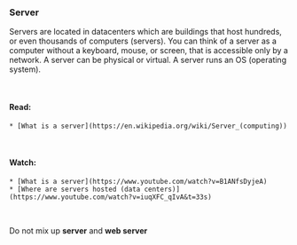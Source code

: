 ### Server

Servers are located in datacenters which are buildings that host hundreds, or even thousands of computers (servers). You can think of a server as a computer without a keyboard, mouse, or screen, that is accessible only by a network. A server can be physical or virtual. A server runs an OS (operating system).

<br />

#### Read:

    * [What is a server](https://en.wikipedia.org/wiki/Server_(computing))

<br />

#### Watch:

    * [What is a server](https://www.youtube.com/watch?v=B1ANfsDyjeA)
    * [Where are servers hosted (data centers)](https://www.youtube.com/watch?v=iuqXFC_qIvA&t=33s)

<br />

Do not mix up **server** and **web server**

<br />
